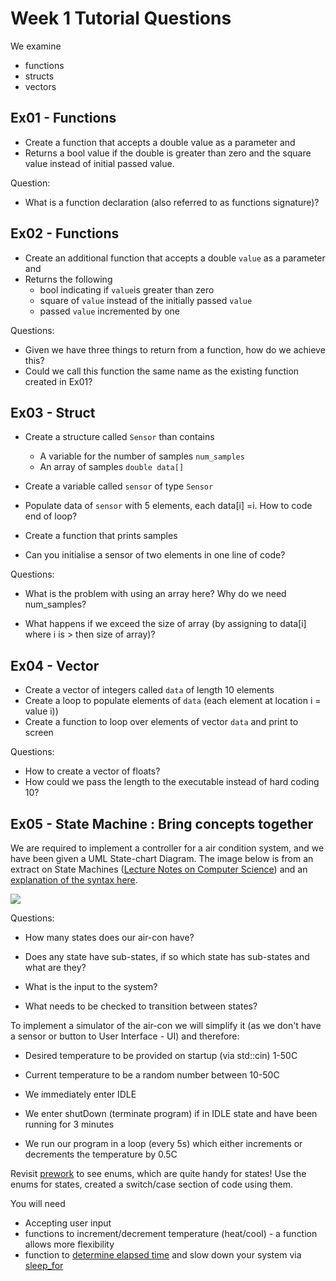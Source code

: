 Week 1 Tutorial Questions
=========================

We examine
* functions
* structs
* vectors


Ex01 - Functions 
---------
* Create a function that accepts a double value as a parameter and
* Returns a bool value if the double is greater than zero and the square value instead of initial passed value.

Question:
* What is a function declaration (also referred to as functions signature)?

Ex02 - Functions 
---------
* Create an additional function that accepts a double `value` as a parameter and
* Returns the following
  * bool indicating if `value`is greater than zero
  * square of `value` instead of the initially passed `value`
  * passed `value` incremented by one


Questions:
* Given we have three things to return from a function, how do we achieve this? 
* Could we call this function the same name as the existing function created in Ex01?

Ex03 - Struct
------
* Create a structure called `Sensor` than contains
  * A variable for the number of samples `num_samples`
  * An array of samples `double data[]`

* Create a variable called `sensor` of type `Sensor`
* Populate data of `sensor` with 5 elements, each data[i] =i. How to code end of loop?
* Create a function that prints samples 
* Can you initialise a sensor of two elements in one line of code?

Questions:
* What is the problem with using an array here? Why do we need num_samples?

* What happens if we exceed the size of array (by assigning to data[i] where i is > then size of array)?

Ex04 - Vector
------
* Create a vector of integers called  `data` of length 10 elements 
* Create a loop to populate elements of `data` (each element at location i = value i))
* Create a function to loop over elements of vector `data` and print to screen


Questions:
* How to create a vector of floats?
* How could we pass the length to the executable instead of hard coding 10?

Ex05 - State Machine : Bring concepts together
------
We are required to implement a controller for a air condition system, and we have been given a UML State-chart Diagram. The image below is from an extract on State Machines ([Lecture Notes on Computer Science](https://praveenthomasln.wordpress.com/2012/04/07/state-machines-s8-cs/)) and an [explanation of the syntax here](https://www.lucidchart.com/pages/uml-state-machine-diagram).



![](https://praveenthomasln.files.wordpress.com/2012/04/figure-1-state-machines.png)



Questions:

* How many states does our air-con have? 

* Does any state have sub-states, if so which state has sub-states and what are they?

* What is the input to the system?

* What needs to be checked to transition between states?

  

To implement a simulator of the air-con we will simplify it (as we don't have a sensor or button to User Interface - UI) and therefore:

* Desired temperature to be provided on startup (via std::cin) 1-50C

* Current temperature to be a random number between 10-50C

* We immediately enter IDLE

* We enter shutDown (terminate program) if in IDLE state and have been running for 3 minutes

* We run our program in a loop (every 5s) which either increments or decrements the temperature by 0.5C

Revisit [prework](./PREWORK.md) to see enums, which are quite handy for states! Use the enums for states, created a switch/case section of code using them. 

You will need

* Accepting user input
* functions to increment/decrement temperature (heat/cool) - a function allows more flexibility
* function to [determine elapsed time](https://www.cplusplus.com/reference/chrono/steady_clock/now/) and slow down your system via [sleep_for](https://en.cppreference.com/w/cpp/thread/sleep_for)
